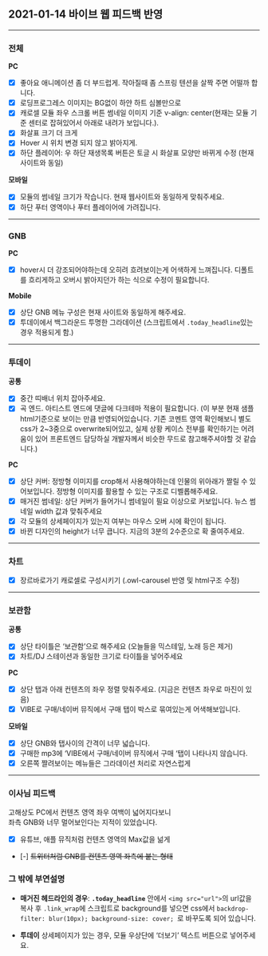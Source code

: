 ## 2021-01-14 바이브 웹 피드백 반영

---

### 전체

**PC**

- [x] 좋아요 애니메이션 좀 더 부드럽게. 작아질때 좀 스프링 텐션을 살짝 주면 어떨까 합니다.
- [x] 로딩프로그레스 이미지는 BG없이 하얀 하트 심볼만으로
- [x] 캐로셀 모듈 좌우 스크롤 버튼 썸네일 이미지 기준 v-align: center(현재는 모듈 기준 센터로 잡혀있어서 아래로 내려가 보입니다.).
- [x] 화살표 크기 더 크게
- [x] Hover 시 위치 변경 되지 않고 밝아지게.
- [x] 하단 플레이어: 우 하단 재생목록 버튼은  토글 시 화살표 모양만 바뀌게 수정 (현재 사이트와 동일)

**모바일**

- [x] 모듈의 썸네일 크기가 작습니다. 현재 웹사이트와 동일하게 맞춰주세요.
- [x] 하단 푸터 영역이나 푸터 플레이어에 가려집니다.

---

### GNB

**PC**
- [x] hover시 더 강조되어야하는데 오히려 흐려보이는게 어색하게 느껴집니다. 디폴트를 흐리게하고 오버시 밝아지던가 하는 식으로 수정이 필요합니다.

**Mobile**

- [x] 상단 GNB 메뉴 구성은 현재 사이트와 동일하게 해주세요.
- [x] 투데이에서 백그라운드 투명한 그라데이션 (스크립트에서 `.today_headline`있는 경우 적용되게 함.)

---

### 투데이

**공통**

- [x] 중간 띠배너 위치 잡아주세요.
- [x] 곡 엔드. 아티스트 엔드에 댓글에 다크테마 적용이 필요합니다. (이 부분 현재 샘플 html기준으로 보이는 만큼 반영되어있습니다. 기존 코멘트 영역 확인해보니 별도 css가 2~3중으로 overwrite되어있고, 실제 상황 케이스 전부를 확인하기는 어려움이 있어 프론트엔드 담당하실 개발자께서 비슷한 무드로 참고해주셔야할 것 같습니다.)

**PC**

- [x] 상단 커버: 정방형 이미지를 crop해서 사용해야하는데 인물의 위아래가 짤릴 수 있어보입니다. 정방형 이미지를 활용할 수 있는 구조로 디벨롭해주세요.
- [x] 매거진 썸네일: 상단 커버가 들어가니 썸네일이 필요 이상으로 커보입니다. 뉴스 썸네일 width 값과 맞춰주세요
- [x] 각 모듈의 상세페이지가 있는지 여부는 마우스 오버 시에 확인이 됩니다.
- [x] 바뀐 디자인의 height가 너무 큽니다. 지금의 3분의 2수준으로 확 줄여주세요.

---

### 차트

- [x] 장르바로가기 캐로셀로 구성시키기 (.owl-carousel 반영 및 html구조 수정)

---

### 보관함

**공통**

- [x] 상단 타이틀은 ‘보관함’으로 해주세요 (오늘들을 믹스테잎, 노래 등은 제거)
- [x] 차트/DJ 스테이션과 동일한 크기로 타이틀을 넣어주세요

**PC**

- [x] 상단 탭과 아래 컨텐츠의 좌우 정렬 맞춰주세요. (지금은 컨텐츠 좌우로 마진이 있음)
- [x] VIBE로 구매/네이버 뮤직에서 구매 탭이 박스로 묶여있는게 어색해보입니다.

**모바일**

- [x] 상단 GNB와 탭사이의 간격이 너무 넓습니다.
- [x] 구매한 mp3에 ‘VIBE에서 구매/네이버 뮤직에서 구매 ‘탭이 나타나지 않습니다.
- [x] 오른쪽 짤려보이는 메뉴들은 그라데이션 처리로 자연스럽게

---

### 이사님 피드백

고해상도 PC에서 컨텐츠 영역 좌우 여백이 넓어지다보니  
좌측 GNB와 너무 멀어보인다는 지적이 있었습니다.
​
- [x] 유튜브, 애플 뮤직처럼 컨텐츠 영역의 Max값을 넒게
- [-] ~~트위터처럼 GNB를 컨텐츠 영역 좌측에 붙는 형태~~

### 그 밖에 부연설명

- **매거진 헤드라인의 경우**: **`.today_headline`** 안에서 `<img src="url">`의 url값을 복사 후 `.link_wrap`에 스크립트로 background를 넣으면 css에서 `backdrop-filter: blur(10px); background-size: cover; `로 바꾸도록 되어 있습니다.

[^미반영 사유]: 기존 작성 스크립트와 css, 조건 class 등의 중첩으로 페이지마다 조건이 상이하여 구현하는데 번거롭거나 상정이 불가합니다. css는 적용이 되어있기때문에 해당 모듈에 맞춰서 스크립트 작동과 케이스별 class를 제어해주면 됩니다. 그 외 계산하거나 샘플 구현에 어려움이 없는 다른 경우들은 반영되어 있습니다.

- **투데이** 상세페이지가 있는 경우, 모듈 우상단에 ‘더보기’ 텍스트 버튼으로 넣어주세요.

[^확인사항]: 마크업만 변경하면 될 일이나, html변경은 하지 않는 선에서 구현하는 룰이 있었기 때문에 css의 가상 element 생성 방법으로 구현되어 있습니다. 따라서 특정 상황이나 디자인 수정에 제약이 있을 수 있습니다.
